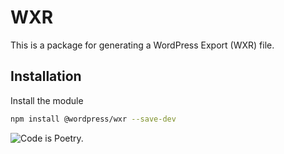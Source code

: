 # WXR

This is a package for generating a WordPress Export (WXR) file.

## Installation

Install the module

```bash
npm install @wordpress/wxr --save-dev
```

![Code is Poetry.](https://s.w.org/style/images/codeispoetry.png)
